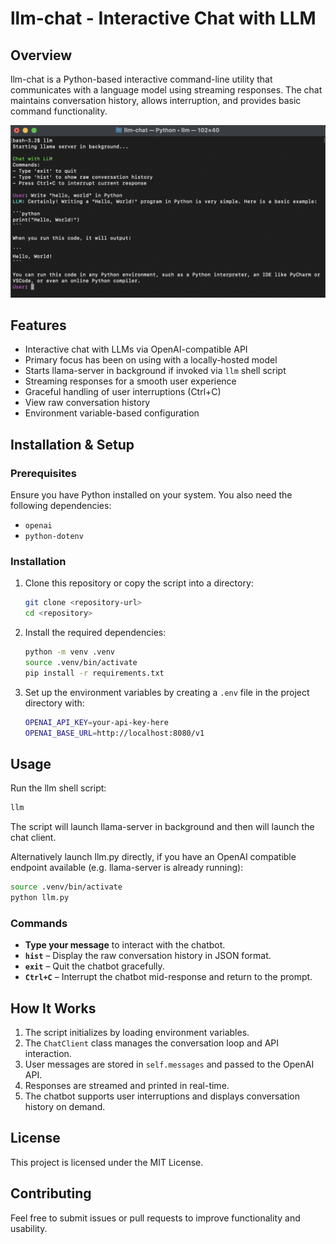 # llm-chat - Interactive Chat with LLM

## Overview
llm-chat is a Python-based interactive command-line utility that communicates with a language model using streaming responses. The chat maintains conversation history, allows interruption, and provides basic command functionality.

![Usage](usage.png "Usage")

## Features
- Interactive chat with LLMs via OpenAI-compatible API
- Primary focus has been on using with a locally-hosted model
- Starts llama-server in background if invoked via `llm` shell script
- Streaming responses for a smooth user experience
- Graceful handling of user interruptions (Ctrl+C)
- View raw conversation history
- Environment variable-based configuration

## Installation & Setup
### Prerequisites
Ensure you have Python installed on your system. You also need the following dependencies:

- `openai`
- `python-dotenv`

### Installation
1. Clone this repository or copy the script into a directory:
   ```sh
   git clone <repository-url>
   cd <repository>
   ```
2. Install the required dependencies:
   ```sh
   python -m venv .venv
   source .venv/bin/activate
   pip install -r requirements.txt
   ```
3. Set up the environment variables by creating a `.env` file in the project directory with:
   ```sh
   OPENAI_API_KEY=your-api-key-here
   OPENAI_BASE_URL=http://localhost:8080/v1
   ```

## Usage
Run the llm shell script:
```sh
llm
```
The script will launch llama-server in background and then will launch the chat client.

Alternatively launch llm.py directly, if you have an OpenAI compatible endpoint available (e.g. llama-server is already running):
```sh
source .venv/bin/activate
python llm.py
```

### Commands
- **Type your message** to interact with the chatbot.
- **`hist`** – Display the raw conversation history in JSON format.
- **`exit`** – Quit the chatbot gracefully.
- **`Ctrl+C`** – Interrupt the chatbot mid-response and return to the prompt.

## How It Works
1. The script initializes by loading environment variables.
2. The `ChatClient` class manages the conversation loop and API interaction.
3. User messages are stored in `self.messages` and passed to the OpenAI API.
4. Responses are streamed and printed in real-time.
5. The chatbot supports user interruptions and displays conversation history on demand.

## License
This project is licensed under the MIT License.

## Contributing
Feel free to submit issues or pull requests to improve functionality and usability.
